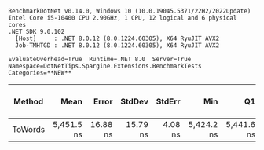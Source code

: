```

BenchmarkDotNet v0.14.0, Windows 10 (10.0.19045.5371/22H2/2022Update)
Intel Core i5-10400 CPU 2.90GHz, 1 CPU, 12 logical and 6 physical cores
.NET SDK 9.0.102
  [Host]     : .NET 8.0.12 (8.0.1224.60305), X64 RyuJIT AVX2
  Job-TMHTGD : .NET 8.0.12 (8.0.1224.60305), X64 RyuJIT AVX2

EvaluateOverhead=True  Runtime=.NET 8.0  Server=True  
Namespace=DotNetTips.Spargine.Extensions.BenchmarkTests  Categories=**NEW**  

```
| Method  | Mean       | Error    | StdDev   | StdErr  | Min        | Q1         | Median     | Q3         | Max        | Op/s      | CI99.9% Margin | Iterations | Kurtosis | MValue | Skewness | Rank | LogicalGroup | Baseline | Exceptions | Code Size | Completed Work Items | Lock Contentions | Gen0   | Allocated |
|-------- |-----------:|---------:|---------:|--------:|-----------:|-----------:|-----------:|-----------:|-----------:|----------:|---------------:|-----------:|---------:|-------:|---------:|-----:|------------- |--------- |-----------:|----------:|---------------------:|-----------------:|-------:|----------:|
| ToWords | 5,451.5 ns | 16.88 ns | 15.79 ns | 4.08 ns | 5,424.2 ns | 5,441.6 ns | 5,453.2 ns | 5,459.2 ns | 5,476.0 ns | 183,435.0 |       5.462 ns |      15.00 |    1.915 |  2.000 |  -0.1644 |    1 | *            | No       |          - |   4,476 B |                    - |                - | 0.0076 |   1.04 KB |
